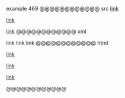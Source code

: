 example 469
@@@@@@@@@@@@ src
[link](#fragment)

[link](http://example.com#fragment)

[link](http://example.com?foo=3#frag)
@@@@@@@@@@@@ xml
<?xml version="1.0" encoding="UTF-8"?>
<!DOCTYPE document SYSTEM "CommonMark.dtd">
<document xmlns="http://commonmark.org/xml/1.0">
  <paragraph>
    <link destination="#fragment" title="">
      <text>link</text>
    </link>
  </paragraph>
  <paragraph>
    <link destination="http://example.com#fragment" title="">
      <text>link</text>
    </link>
  </paragraph>
  <paragraph>
    <link destination="http://example.com?foo=3#frag" title="">
      <text>link</text>
    </link>
  </paragraph>
</document>
@@@@@@@@@@@@ html
<p><a href="#fragment">link</a></p>
<p><a href="http://example.com#fragment">link</a></p>
<p><a href="http://example.com?foo=3#frag">link</a></p>
@@@@@@@@@@@@
